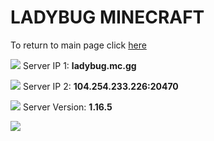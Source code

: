 # **LADYBUG MINECRAFT**

To return to main page click [here](https://github.com/Vokuar/Teamladybug/blob/main/README.md)

![](https://cdn.discordapp.com/emojis/899751455450349589.webp?size=44&quality=lossless) Server IP 1: **ladybug.mc.gg**

![](https://cdn.discordapp.com/emojis/899751455450349589.webp?size=44&quality=lossless) Server IP 2: **104.254.233.226:20470**

![](https://cdn.discordapp.com/emojis/899751455450349589.webp?size=44&quality=lossless) Server Version: **1.16.5**


![](https://cdn.discordapp.com/attachments/899782127414030356/899799454830436392/242546225_240150434794697_2911623857439945128_n.jpg)
